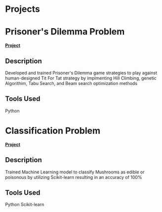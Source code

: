 # Projects

<h1>Prisoner's Dilemma Problem</h1>

**[Project](https://github.com/Matt-Muscedere/Projects/blob/main/Prisoner's%20Dilemma%20Problem.ipynb)**

<h2>Description</h2>

Developed and trained Prisoner's Dilemma game strategies to play against human-designed Tit For Tat strategy by implmenting Hill Climbing, genetic Algorithim, Tabu Search, and Beam search optimization methods

<h2>Tools Used</h2>

Python

<h1>Classification Problem</h1>

**[Project](https://github.com/Matt-Muscedere/Projects/blob/main/Classification%20Problem.ipynb)**

<h2>Description</h2>

Trained Machine Learning model to classify Mushrooms as edible or poisonous by utilizing Scikit-learn resulting in an accuracy of 100%

<h2>Tools Used</h2>

Python
Scikit-learn
